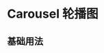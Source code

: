 # Carousel 轮播图

## 基础用法

<Common-Democode title="" description="">
  <carousel-demo1 />
  <highlight-code slot="codeText" lang="vue">
    <template>
        <m-carousel :selected.sync="selectedSlide">
            <m-carousel-item name="1"><div class="slide">one</div></m-carousel-item>
            <m-carousel-item name="2"><div class="slide">two</div></m-carousel-item>
            <m-carousel-item name="3"><div class="slide">three</div></m-carousel-item>
            <m-carousel-item name="4"><div class="slide">four</div></m-carousel-item>
        </m-carousel>
    </template>
    <script>
        export default {
            data() {
                return {
                    selectedSlide: '1',
                }
            }
        }
    </script>
    <style lang="less" scoped>
        .m-carousel-item {
            height: 100px;
            line-height: 100px;
            background-color: #d3dce6;
            text-align: center;
        }
    </style>
  </highlight-code>
</Common-Democode>